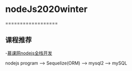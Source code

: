 # nodeJs2020winter

==================

## 课程推荐
-[慕课网nodejs全栈开发](https://www.imooc.com/learn/1199) 

  nodejs program --> Sequelize(ORM) --> mysql2 --> mySQL 
